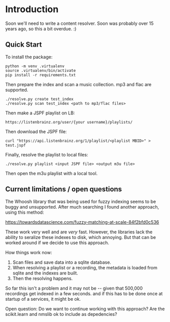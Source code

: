 # Introduction

Soon we'll need to write a content resolver. Soon was probably over 15 years ago,
so this a bit overdue. :)

## Quick Start

To install the package:

```
python -m venv .virtualenv
source .virtualenv/bin/activate
pip install -r requirements.txt
```

Then prepare the index and scan a music collection. mp3 and flac are supported.

```
./resolve.py create test_index
./resolve.py scan test_index <path to mp3/flac files>
```

Then make a JSPF playlist on LB:

```
https://listenbrainz.org/user/{your username}/playlists/
```

Then download the JSPF file:

```
curl "https://api.listenbrainz.org/1/playlist/<playlist MBID>" > test.jspf
```

Finally, resolve the playlist to local files:

```
./resolve.py playlist <input JSPF file> <output m3u file>
```

Then open the m3u playlist with a local tool.


## Current limitations / open questions

The Whoosh library that was being used for fuzzy indexing seems to be buggy and unsupported.
After much searching I found another approach, using this method:

  https://towardsdatascience.com/fuzzy-matching-at-scale-84f2bfd0c536

These work very well and are *very* fast. However, the libraries lack the ability to seralize
these indexes to disk, which annoying. But that can be worked around if we decide to use this
approach. 

How things work now:

1. Scan files and save data into a sqlite database.
2. When resolving a playlist or a recording, the metadata is loaded from sqlite and the indexes are built.
3. Then the resolving happens.

So far this isn't a problem and it may not be -- given that 500,000 recordings get indexed in a few seconds.
and if this has to be done once at startup of a services, it might be ok.

Open question: Do we want to continue working with this approach? Are the scikit.learn and nmslib ok
to include as depedencies?
